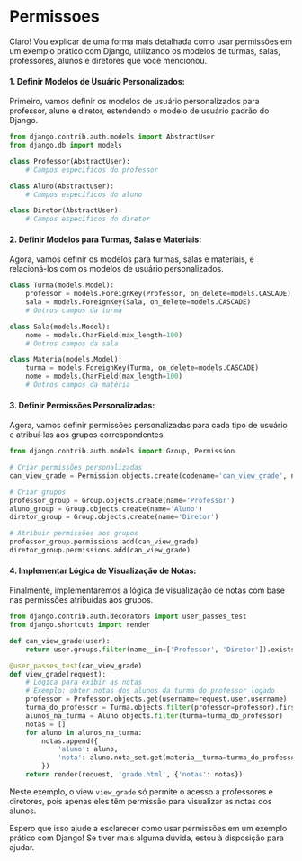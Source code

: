 # Permissoes

Claro! Vou explicar de uma forma mais detalhada como usar permissões em um exemplo prático com Django, utilizando os modelos de turmas, salas, professores, alunos e diretores que você mencionou.

#### 1. Definir Modelos de Usuário Personalizados:

Primeiro, vamos definir os modelos de usuário personalizados para professor, aluno e diretor, estendendo o modelo de usuário padrão do Django.

```python
from django.contrib.auth.models import AbstractUser
from django.db import models

class Professor(AbstractUser):
    # Campos específicos do professor

class Aluno(AbstractUser):
    # Campos específicos do aluno

class Diretor(AbstractUser):
    # Campos específicos do diretor
```

#### 2. Definir Modelos para Turmas, Salas e Materiais:

Agora, vamos definir os modelos para turmas, salas e materiais, e relacioná-los com os modelos de usuário personalizados.

```python
class Turma(models.Model):
    professor = models.ForeignKey(Professor, on_delete=models.CASCADE)
    sala = models.ForeignKey(Sala, on_delete=models.CASCADE)
    # Outros campos da turma

class Sala(models.Model):
    nome = models.CharField(max_length=100)
    # Outros campos da sala

class Materia(models.Model):
    turma = models.ForeignKey(Turma, on_delete=models.CASCADE)
    nome = models.CharField(max_length=100)
    # Outros campos da matéria
```

#### 3. Definir Permissões Personalizadas:

Agora, vamos definir permissões personalizadas para cada tipo de usuário e atribuí-las aos grupos correspondentes.

```python
from django.contrib.auth.models import Group, Permission

# Criar permissões personalizadas
can_view_grade = Permission.objects.create(codename='can_view_grade', name='Can view grade')

# Criar grupos
professor_group = Group.objects.create(name='Professor')
aluno_group = Group.objects.create(name='Aluno')
diretor_group = Group.objects.create(name='Diretor')

# Atribuir permissões aos grupos
professor_group.permissions.add(can_view_grade)
diretor_group.permissions.add(can_view_grade)
```

#### 4. Implementar Lógica de Visualização de Notas:

Finalmente, implementaremos a lógica de visualização de notas com base nas permissões atribuídas aos grupos.

```python
from django.contrib.auth.decorators import user_passes_test
from django.shortcuts import render

def can_view_grade(user):
    return user.groups.filter(name__in=['Professor', 'Diretor']).exists()

@user_passes_test(can_view_grade)
def view_grade(request):
    # Lógica para exibir as notas
    # Exemplo: obter notas dos alunos da turma do professor logado
    professor = Professor.objects.get(username=request.user.username)
    turma_do_professor = Turma.objects.filter(professor=professor).first()
    alunos_na_turma = Aluno.objects.filter(turma=turma_do_professor)
    notas = []
    for aluno in alunos_na_turma:
        notas.append({
            'aluno': aluno,
            'nota': aluno.nota_set.get(materia__turma=turma_do_professor).valor
        })
    return render(request, 'grade.html', {'notas': notas})
```

Neste exemplo, o view `view_grade` só permite o acesso a professores e diretores, pois apenas eles têm permissão para visualizar as notas dos alunos.

Espero que isso ajude a esclarecer como usar permissões em um exemplo prático com Django! Se tiver mais alguma dúvida, estou à disposição para ajudar.
